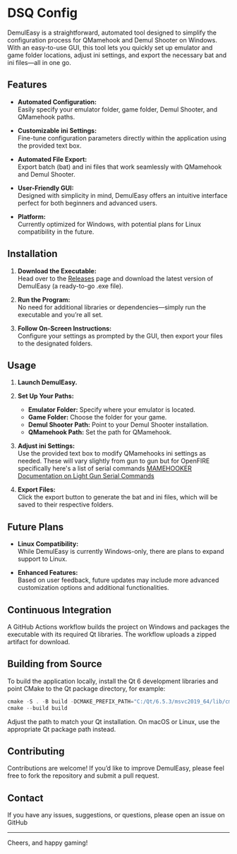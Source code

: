 # DSQ Config

DemulEasy is a straightforward, automated tool designed to simplify the configuration process for QMamehook and Demul Shooter on Windows. With an easy-to-use GUI, this tool lets you quickly set up emulator and game folder locations, adjust ini settings, and export the necessary bat and ini files—all in one go.

## Features

- **Automated Configuration:**  
  Easily specify your emulator folder, game folder, Demul Shooter, and QMamehook paths.

- **Customizable ini Settings:**  
  Fine-tune configuration parameters directly within the application using the provided text box.

- **Automated File Export:**  
  Export batch (bat) and ini files that work seamlessly with QMamehook and Demul Shooter.

- **User-Friendly GUI:**  
  Designed with simplicity in mind, DemulEasy offers an intuitive interface perfect for both beginners and advanced users.

- **Platform:**  
  Currently optimized for Windows, with potential plans for Linux compatibility in the future.

## Installation

1. **Download the Executable:**  
   Head over to the [Releases](#) page and download the latest version of DemulEasy (a ready-to-go .exe file).

2. **Run the Program:**  
   No need for additional libraries or dependencies—simply run the executable and you’re all set.

3. **Follow On-Screen Instructions:**  
   Configure your settings as prompted by the GUI, then export your files to the designated folders.

## Usage

1. **Launch DemulEasy.**

2. **Set Up Your Paths:**  
   - **Emulator Folder:** Specify where your emulator is located.  
   - **Game Folder:** Choose the folder for your game.  
   - **Demul Shooter Path:** Point to your Demul Shooter installation.  
   - **QMamehook Path:** Set the path for QMamehook.

3. **Adjust ini Settings:**  
   Use the provided text box to modify QMamehooks ini settings as needed. These will vary slightly from gun to gun but for OpenFIRE specifically here's a list of serial commands [MAMEHOOKER Documentation on Light Gun Serial Commands](https://github.com/TeamOpenFIRE/OpenFIRE-Firmware/wiki/MAMEHOOKER-Documentation#light-gun-serial-commands)
   
5. **Export Files:**  
   Click the export button to generate the bat and ini files, which will be saved to their respective folders.

## Future Plans

- **Linux Compatibility:**  
  While DemulEasy is currently Windows-only, there are plans to expand support to Linux.

- **Enhanced Features:**  
  Based on user feedback, future updates may include more advanced customization options and additional functionalities.

## Continuous Integration

A GitHub Actions workflow builds the project on Windows and packages the executable with its required Qt libraries. The workflow uploads a zipped artifact for download.

## Building from Source

To build the application locally, install the Qt 6 development libraries and point CMake to the Qt package directory, for example:

```powershell
cmake -S . -B build -DCMAKE_PREFIX_PATH="C:/Qt/6.5.3/msvc2019_64/lib/cmake"
cmake --build build
```

Adjust the path to match your Qt installation. On macOS or Linux, use the appropriate Qt package path instead.

## Contributing

Contributions are welcome! If you’d like to improve DemulEasy, please feel free to fork the repository and submit a pull request.

## Contact

If you have any issues, suggestions, or questions, please open an issue on GitHub

---

Cheers, and happy gaming!
